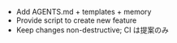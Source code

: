 - Add AGENTS.md + templates + memory
- Provide script to create new feature
- Keep changes non-destructive; CI は提案のみ
